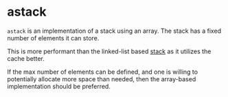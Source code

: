 # astack

`astack` is an implementation of a stack using an array. The stack has a fixed number of elements it can store. 

This is more performant than the linked-list based [stack](../stack) as it utilizes the cache better.

If the max number of elements can be defined, and one is willing to potentially allocate more space than needed,
then the array-based implementation should be preferred.
